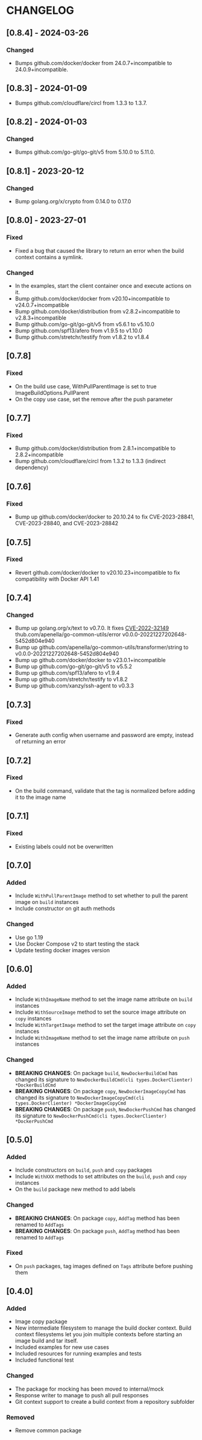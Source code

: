 # CHANGELOG

## [0.8.4] - 2024-03-26

### Changed

- Bumps github.com/docker/docker from 24.0.7+incompatible to 24.0.9+incompatible.

## [0.8.3] - 2024-01-09

- Bumps github.com/cloudflare/circl from 1.3.3 to 1.3.7.

## [0.8.2] - 2024-01-03

### Changed

- Bumps github.com/go-git/go-git/v5 from 5.10.0 to 5.11.0.

## [0.8.1] - 2023-20-12

### Changed

- Bump golang.org/x/crypto from 0.14.0 to 0.17.0

## [0.8.0] - 2023-27-01

### Fixed

- Fixed a bug that caused the library to return an error when the build context contains a symlink.

### Changed

- In the examples, start the client container once and execute actions on it.
- Bump github.com/docker/docker from v20.10+incompatible to v24.0.7+incompatible
- Bump github.com/docker/distribution from v2.8.2+incompatible to v2.8.3+incompatible
- Bump github.com/go-git/go-git/v5 from v5.6.1 to v5.10.0
- Bump github.com/spf13/afero from v1.9.5 to v1.10.0
- Bump github.com/stretchr/testify from v1.8.2 to v1.8.4

## [0.7.8]

### Fixed

- On the build use case, WithPullParentImage is set to true ImageBuildOptions.PullParent
- On the copy use case, set the remove after the push parameter

## [0.7.7]

### Fixed

- Bump github.com/docker/distribution from 2.8.1+incompatible to 2.8.2+incompatible
- Bump github.com/cloudflare/circl from 1.3.2 to 1.3.3 (indirect dependency)

## [0.7.6]

### Fixed

- Bump up github.com/docker/docker to 20.10.24 to fix CVE-2023-28841, CVE-2023-28840, and CVE-2023-28842

## [0.7.5]

### Fixed

- Revert github.com/docker/docker to v20.10.23+incompatible to fix compatibility with Docker API 1.41

## [0.7.4]

### Changed

- Bump up golang.org/x/text to v0.7.0. It fixes [CVE-2022-32149](https://cve.mitre.org/cgi-bin/cvename.cgi?name=CVE-2022-32149)
thub.com/apenella/go-common-utils/error v0.0.0-20221227202648-5452d804e940
- Bump up github.com/apenella/go-common-utils/transformer/string to v0.0.0-20221227202648-5452d804e940
- Bump up github.com/docker/docker to v23.0.1+incompatible
- Bump up github.com/go-git/go-git/v5 to v5.5.2
- Bump up github.com/spf13/afero to v1.9.4
- Bump up github.com/stretchr/testify to v1.8.2
- Bump up github.com/xanzy/ssh-agent to v0.3.3

## [0.7.3]

### Fixed

- Generate auth config when username and password are empty, instead of returning an error

## [0.7.2]

### Fixed

- On the build command, validate that the tag is normalized before adding it to the image name

## [0.7.1]

### Fixed

- Existing labels could not be overwritten

## [0.7.0]

### Added

- Include `WithPullParentImage` method to set whether to pull the parent image on `build` instances
- Include constructor on git auth methods

### Changed

- Use go 1.19
- Use Docker Compose v2 to start testing the stack
- Update testing docker images version

## [0.6.0]

### Added

- Include `WithImageName` method to set the image name attribute on `build` instances
- Include `WithSourceImage` method to set the source image attribute on `copy` instances
- Include `WithTargetImage` method to set the target image attribute on `copy` instances
- Include `WithImageName` method to set the image name attribute on `push` instances

### Changed

- **BREAKING CHANGES**: On package `build`, `NewDockerBuildCmd` has changed its signature to `NewDockerBuildCmd(cli types.DockerClienter) *DockerBuildCmd`
- **BREAKING CHANGES**: On package `copy`, `NewDockerImageCopyCmd` has changed its signature to `NewDockerImageCopyCmd(cli types.DockerClienter) *DockerImageCopyCmd`
- **BREAKING CHANGES**: On package `push`, `NewDockerPushCmd` has changed its signature to `NewDockerPushCmd(cli types.DockerClienter) *DockerPushCmd`

## [0.5.0]

### Added

- Include constructors on `build`, `push` and `copy` packages
- Include `WithXXX` methods to set attributes on the `build`, `push` and `copy` instances
- On the `build` package new method to add labels

### Changed

- **BREAKING CHANGES**: On package `copy`, `AddTag` method has been renamed to `AddTags`
- **BREAKING CHANGES**: On package `push`, `AddTag` method has been renamed to `AddTags`

### Fixed

- On `push` packages, tag images defined on `Tags` attribute before pushing them

## [0.4.0]

### Added

- Image copy package
- New intermediate filesystem to manage the build docker context. Build context filesystems let you join multiple contexts before starting an image build and tar itself.
- Included examples for new use cases
- Included resources for running examples and tests
- Included functional test

### Changed

- The package for mocking has been moved to internal/mock
- Response writer to manage to push all pull responses
- Git context support to create a build context from a repository subfolder

### Removed

- Remove common package
